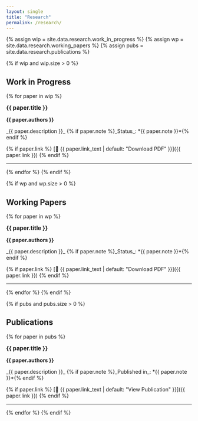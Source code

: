 ```yaml
---
layout: single
title: "Research"
permalink: /research/
---
```


{% assign wip = site.data.research.work_in_progress %}
{% assign wp = site.data.research.working_papers %}
{% assign pubs = site.data.research.publications %}

{% if wip and wip.size > 0 %}
## Work in Progress

{% for paper in wip %}
<p><strong style="font-size: 1.1em;">{{ paper.title }}</strong></p>
<p><strong>{{ paper.authors }}</strong></p>
_{{ paper.description }}_  
{% if paper.note %}_Status_: *{{ paper.note }}*{% endif %}

{% if paper.link %}
[📄 {{ paper.link_text | default: "Download PDF" }}]({{ paper.link }})
{% endif %}

---
{% endfor %}
{% endif %}

{% if wp and wp.size > 0 %}
## Working Papers

{% for paper in wp %}
<p><strong style="font-size: 1.1em;">{{ paper.title }}</strong></p>
<p><strong>{{ paper.authors }}</strong></p>
_{{ paper.description }}_  
{% if paper.note %}_Status_: *{{ paper.note }}*{% endif %}

{% if paper.link %}
[📄 {{ paper.link_text | default: "Download PDF" }}]({{ paper.link }})
{% endif %}

---
{% endfor %}
{% endif %}

{% if pubs and pubs.size > 0 %}
## Publications

{% for paper in pubs %}
<p><strong style="font-size: 1.1em;">{{ paper.title }}</strong></p>
<p><strong>{{ paper.authors }}</strong></p>
_{{ paper.description }}_  
{% if paper.note %}_Published in_: *{{ paper.note }}*{% endif %}

{% if paper.link %}
[🔗 {{ paper.link_text | default: "View Publication" }}]({{ paper.link }})
{% endif %}

---
{% endfor %}
{% endif %}
